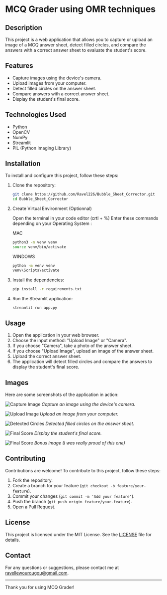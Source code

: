# MCQ Grader using OMR techniques

## Description

This project is a web application that allows you to capture or upload an image of a MCQ answer sheet, detect filled circles, and compare the answers with a correct answer sheet to evaluate the student's score.

## Features

- Capture images using the device's camera.
- Upload images from your computer.
- Detect filled circles on the answer sheet.
- Compare answers with a correct answer sheet.
- Display the student's final score.

## Technologies Used

- Python
- OpenCV
- NumPy
- Streamlit
- PIL (Python Imaging Library)

## Installation

To install and configure this project, follow these steps:

1. Clone the repository:
   ```bash
   git clone https://github.com/Ravel226/Bubble_Sheet_Corrector.git
   cd Bubble_Sheet_Corrector
   ```

2. Create Virtual Environment (Optionnal)

    Open the terminal in your code editor (crtl + %)
    Enter these commands depending on your Operating System :

    MAC

    ```bash
    python3 -m venv venv
    source venv/bin/activate
    ```

    WINDOWS

    ```bash
    python -m venv venv
    venv\Scripts\activate
    ```

3. Install the dependencies:
   ```bash
   pip install -r requirements.txt
   ```

4. Run the Streamlit application:
   ```bash
   streamlit run app.py
   ```

## Usage

1. Open the application in your web browser.
2. Choose the input method: "Upload Image" or "Camera".
3. If you choose "Camera", take a photo of the answer sheet.
4. If you choose "Upload Image", upload an image of the answer sheet.
5. Upload the correct answer sheet.
6. The application will detect filled circles and compare the answers to display the student's final score.

## Images

Here are some screenshots of the application in action:

![Capture Image](Readme_Images/Photo.png)
*Capture an image using the device's camera.*

![Upload Image](Readme_Images/Upload.png)
*Upload an image from your computer.*

![Detected Circles](Readme_Images/Detected.png)
*Detected filled circles on the answer sheet.*

![Final Score](Readme_Images/Answers.png)
*Display the student's final score.*

![Final Score](Readme_Images/image.png)
*Bonus image (I was really proud of this one)*

## Contributing

Contributions are welcome! To contribute to this project, follow these steps:

1. Fork the repository.
2. Create a branch for your feature (`git checkout -b feature/your-feature`).
3. Commit your changes (`git commit -m 'Add your feature'`).
4. Push the branch (`git push origin feature/your-feature`).
5. Open a Pull Request.

## License

This project is licensed under the MIT License. See the [LICENSE](LICENSE) file for details.

## Contact

For any questions or suggestions, please contact me at [ravellewourougou@gmail.com](mailto:ravellewourougou@gmail.com).

---

Thank you for using MCQ Grader!
```